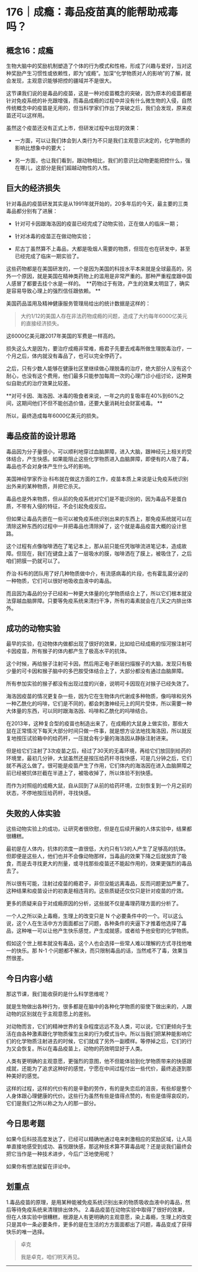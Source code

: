 # 176｜成瘾：毒品疫苗真的能帮助戒毒吗？

## 概念16：成瘾

生物大脑中的奖励机制塑造了个体的行为模式和性格，形成了兴趣与爱好，当对这种奖励产生习惯性或依赖性，即为“成瘾”。加深“化学物质对人的影响”的了解，就会发现，主观意识能够把控的疆域并不是很大。

这节课我们说的是毒品的疫苗，这是一种对疫苗概念的突破，因为原本的疫苗都是针对免疫系统的补充跟增强，而毒品成瘾的过程中并没有什么微生物的入侵，自然传统概念中的疫苗是无用的，但当科学家们作出了突破之后，我们会发现，原来疫苗还可以这样用。

虽然这个疫苗还没有正式上市，但研发过程中出现的效果：

* 一方面，可以让我们体会到人类行为不只是我们主观意识决定的，化学物质的影响比想象中的要大；

* 另一方面，也让我们看到，跟动物相比，我们的意识比动物更能把控什么，强在哪儿，这部分是我们超越动物性的人性。

## 巨大的经济损失

针对毒品的疫苗研发其实是从1991年就开始的，20多年后的今天，最主要的三类毒品都分别有了进展：

* 针对可卡因跟海洛因的疫苗已经完成了动物实验，正在做人的临床一期；

* 针对冰毒的疫苗正在做动物实验；

* 尼古丁虽然算不上毒品，大都是吸烟人需要的物质，但现在也在研发中，甚至已经完成了临床一期实验了。

这些药物都是在美国研发的，一个是因为美国的科技水平本来就是全球最高的，另外一个原因，就是美国在精神类药物上的滥用是非常严重的。那种严重程度跟中国人感冒了都要去挂个水是一样的。  **药物过于有效，产生的效果太明显了，确实是容易导致心理上的强烈信任跟依赖。 **

美国药品滥用及精神健康服务管理局给出的统计数据是这样的：

> 大约1/12的美国人存在非法药物成瘾的问题，造成了大约每年6000亿美元的直接经济损失。

这6000亿美元跟2017年美国的军费是一样高的。

损失这么大是因为，要治疗成瘾非常难，瘾君子先要去戒毒所做生理脱毒治疗，一个月之后，体内就没有毒品了，也可以完全停药了。

之后，只有少数人能够在健康社区里继续做心理脱毒的治疗，绝大部分人没有这个耐心，也没有这个费用，他们最多只能参加每周一次的心理门诊小组讨论，这种类似自助式的治疗效果比较差。

 **对可卡因、海洛因、冰毒的吸食者来说，一年之内的复吸率在40%到60%之间，这期间他们不但不能创造价值，还要大量消耗社会财富戒毒。 **

所以，最终造成每年6000亿美元的损失。

## 毒品疫苗的设计思路

毒品因为分子量很小，可以顺利地穿过血脑屏障，进入大脑，跟神经元上相关的受体结合，产生快感。如果能阻止这些化学物质进入血脑屏障，即便有的人吸了毒，毒品也不会对身体产生什么坏的影响。

美国神经学家乔治·科布就在做这方面的工作，疫苗本质上来说是让免疫系统识别出外来的某种物质，并把它杀灭。

毒品也是外来物质，但从前的免疫系统对它们是不能识别的，因为毒品不是蛋白质，不带有入侵的特征，不会引起免疫反应。

但如果让毒品先嵌在一些可以被免疫系统识别出来的东西上，那免疫系统就可以在清除这种东西的过程中一并把毒品也清除掉了，这个就是毒品疫苗大概的设计思路。

这个过程有点像咖啡洒在了笔记本上，那从前只能任凭咖啡流进笔记本，造成故障。但现在，我们在键盘上盖了一层吸水的膜，咖啡洒在了膜上，被吸住了，之后咱们把膜一扔就可以了。

乔治·科布的团队用了好几种物质做中介，有流感病毒的片段，也有霍乱菌分泌的一种物质，它们可以很好地吸收血液中的毒品。

而且因为毒品的分子已经和一种更大体量的化学物质结合上了，所以它们根本就没法穿越血脑屏障。只要等免疫系统来清扫干净，所有的毒素就会在几天之内排出体外。

## 成功的动物实验

最早的实验，在动物体内做都出现了很好的效果，比如给已经成瘾的恒河猴注射可卡因疫苗，所有猴子的体内都产生了极高水平的抗体。

这个时候，再给猴子注射可卡因，然后用正电子断层扫描猴子的大脑，发现只有极少量的可卡因和猴子脑中的多巴胺受体结合上了，大部分都没有通过血脑屏障。

所有参加实验的猴子都没有出现过度的兴奋，说明可卡因现在对猴子已经失效了。

海洛因疫苗的情况更复杂一些，因为它在生物体内代谢成多种物质，像吗啡和另外一种乙酰化的吗啡，它们是不同的，都会刺激神经元上的阿片受体，所以需要一种大体量的东西，可以同时跟海洛因、吗啡和乙酰化的吗啡结合。

在2013年，这种复合型的疫苗也制造出来了，在成瘾的大鼠身上做实验，那些大鼠在正常情况下每天大部分时间只做一件事，就是想方设法地找海洛因，所以就反复地按压试验箱中的给药杆，一压就会有少量的海洛因从静脉注射进来。

但是给它们注射了3次疫苗之后，经过了30天的无毒环境，再给它们放回到给药的环境里，最初几分钟，大鼠虽然还是按压给药杆寻找快感，可是几分钟之后，它们就不再这么做了。很可能是疫苗产生了作用，它们体内的海洛因在进入血脑屏障之前已经被抗体拦截在半道上了，被吸收掉了，所以体验不到快感。

而作为对照组的成瘾大鼠，自从回到了从前的给药环境，立刻恢复到一个月之前的状态，不停地按压给药杆，寻找快感。

## 失败的人体实验

这些动物实验上的成功，让研究者很欣慰，但是在后续开展的人体实验中，结果都很糟糕。

最初是在人体内，抗体的浓度一直很低，大约只有1/3的人产生了足够高的抗体。但即便是这些人，他们也并不会像动物那样，当毒品的效果下降之后就放弃了吸食，而是去寻找更大的剂量，或寻找那些疫苗还不能起作用的，效果更强烈的毒品去了。

所以很有可能，注射过疫苗的瘾君子，非但没能远离毒品，反而问题更加严重了。这种结果和疫苗设计的初衷是相违背的。这些质疑还仅仅只是针对疫苗的疗效。

更多的质疑来自于对成瘾原因的分析，这些就不仅是毒理药理方面的分析了。

一个人之所以染上毒瘾，生理上的改变只是 N 个必要条件中的一个。可以这么说，这个人在生活中方方面面都出了问题，各种条件的夹逼下才推着他选择了毒品，这种唯一可以让他产生快乐感觉，产生成就感，或者给予他安慰的化学物质。

假如这个世上根本就没有毒品，这个人也会选择一些常人难以理解的方式寻找他唯一的快乐。那 N-1 个问题都不解决，而只限制毒品的话，当然戒不了毒，效果当然很差。

## 今日内容小结

那这节课，我们能收获的是什么科学思维呢？

就是生物做出各种行为，很多都是在脑中的各种化学物质的驱使下做出来的，人跟动物的区别就在于主观意愿上的差别。

对动物而言，它们的精神世界的复杂程度远远不及人类，可以说，它们更倾向于生活在由各种激素跟化学物质催生出来的行为模式当中。所以当我们把某种能影响它们的化学物质注射进去的时候，它们就成了另外一副模样。等停掉之后，它们的行为又会恢复。所以在毒品疫苗上，动物的药效明显好于人类。

人类有更明确的主观意愿，更强烈的意图，他不但能体验到化学物质带来的快感跟成就，还能为了追求这种好的感觉，宁愿在中间过程付出一些代价，最终追逐到那种美好的感觉。

这样的过程，这样的代价有的是辛勤的劳作，有的是失恋后的沮丧，有些却是整个人身体跟心理健康的代价。这些行为虽然有些是值得点赞的，有些是值得哀叹的，它们是我们之所以称之为人的那一部分。

## 今日思考题

如果今后科技高度发达了，已经可以精确地通过电来刺激相应的奖励区域，让人简单直接地感受到成功、喜悦跟快感，那这种技术算不算毒品呢？还是说我们最终会把它当作是一种技术进步，今后广泛地使用呢？

如果你有想法就留在评论中。

## 划重点

1.毒品疫苗的原理，是用某种能被免疫系统识别出来的物质吸收血液中的毒品，然后等待免疫系统来清理排出体外。
2.毒品疫苗在动物实验中取得了很好的效果，但在人体实验中很糟糕，根源是人有更明确的主观意愿，染上毒瘾，生理上的改变只是其中一条必要条件，更多的是在生活的方方面面都出了问题，毒品变成了获得快乐的唯一选择。

> 卓克
> 
> 我是卓克，咱们明天再见。

---
